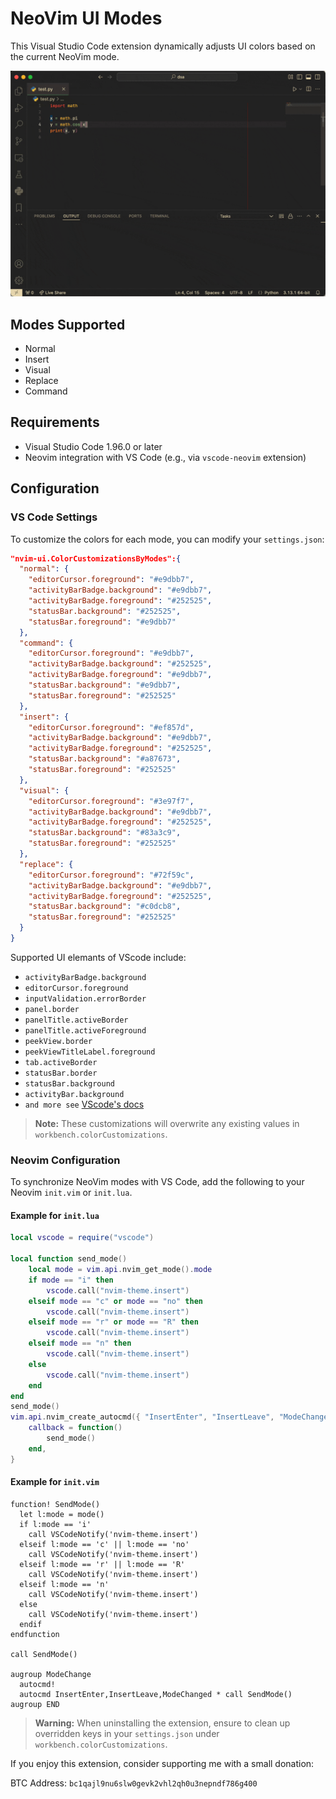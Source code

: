 # NeoVim UI Modes

This Visual Studio Code extension dynamically adjusts UI colors based on the current NeoVim mode.

![Demo](resources/demo.gif)

## Modes Supported

- Normal
- Insert
- Visual
- Replace
- Command

## Requirements

- Visual Studio Code 1.96.0 or later
- Neovim integration with VS Code (e.g., via `vscode-neovim` extension)

## Configuration

### VS Code Settings

To customize the colors for each mode, you can modify your `settings.json`:

```json
"nvim-ui.ColorCustomizationsByModes":{
  "normal": {
    "editorCursor.foreground": "#e9dbb7",
    "activityBarBadge.background": "#e9dbb7",
    "activityBarBadge.foreground": "#252525",
    "statusBar.background": "#252525",
    "statusBar.foreground": "#e9dbb7"
  },
  "command": {
    "editorCursor.foreground": "#e9dbb7",
    "activityBarBadge.background": "#252525",
    "activityBarBadge.foreground": "#e9dbb7",
    "statusBar.background": "#e9dbb7",
    "statusBar.foreground": "#252525"
  },
  "insert": {
    "editorCursor.foreground": "#ef857d",
    "activityBarBadge.background": "#e9dbb7",
    "activityBarBadge.foreground": "#252525",
    "statusBar.background": "#a87673",
    "statusBar.foreground": "#252525"
  },
  "visual": {
    "editorCursor.foreground": "#3e97f7",
    "activityBarBadge.background": "#e9dbb7",
    "activityBarBadge.foreground": "#252525",
    "statusBar.background": "#83a3c9",
    "statusBar.foreground": "#252525"
  },
  "replace": {
    "editorCursor.foreground": "#72f59c",
    "activityBarBadge.background": "#e9dbb7",
    "activityBarBadge.foreground": "#252525",
    "statusBar.background": "#c0dcb8",
    "statusBar.foreground": "#252525"
  }
}
```

Supported UI elemants of VScode include:

- `activityBarBadge.background`
- `editorCursor.foreground`
- `inputValidation.errorBorder`
- `panel.border`
- `panelTitle.activeBorder`
- `panelTitle.activeForeground`
- `peekView.border`
- `peekViewTitleLabel.foreground`
- `tab.activeBorder`
- `statusBar.border`
- `statusBar.background`
- `activityBar.background`
- `and more see` [VScode's docs](https://code.visualstudio.com/api/references/theme-color)

> **Note:** These customizations will overwrite any existing values in `workbench.colorCustomizations`.

### Neovim Configuration

To synchronize NeoVim modes with VS Code, add the following to your Neovim `init.vim` or `init.lua`.

#### Example for `init.lua`

```lua
local vscode = require("vscode")

local function send_mode()
    local mode = vim.api.nvim_get_mode().mode
    if mode == "i" then
        vscode.call("nvim-theme.insert")
    elseif mode == "c" or mode == "no" then
        vscode.call("nvim-theme.insert")
    elseif mode == "r" or mode == "R" then
        vscode.call("nvim-theme.insert")
    elseif mode == "n" then
        vscode.call("nvim-theme.insert")
    else
        vscode.call("nvim-theme.insert")
    end
end
send_mode()
vim.api.nvim_create_autocmd({ "InsertEnter", "InsertLeave", "ModeChanged" }, {
    callback = function()
        send_mode()
    end,
}
```

#### Example for `init.vim`

```vim
function! SendMode()
  let l:mode = mode()
  if l:mode == 'i'
    call VSCodeNotify('nvim-theme.insert')
  elseif l:mode == 'c' || l:mode == 'no'
    call VSCodeNotify('nvim-theme.insert')
  elseif l:mode == 'r' || l:mode == 'R'
    call VSCodeNotify('nvim-theme.insert')
  elseif l:mode == 'n'
    call VSCodeNotify('nvim-theme.insert')
  else
    call VSCodeNotify('nvim-theme.insert')
  endif
endfunction

call SendMode()

augroup ModeChange
  autocmd!
  autocmd InsertEnter,InsertLeave,ModeChanged * call SendMode()
augroup END
```

> **Warning:** When uninstalling the extension, ensure to clean up overridden keys in your `settings.json` under `workbench.colorCustomizations`.

If you enjoy this extension, consider supporting me with a small donation:

BTC Address: `bc1qajl9nu6slw0gevk2vhl2qh0u3nepndf786g400`